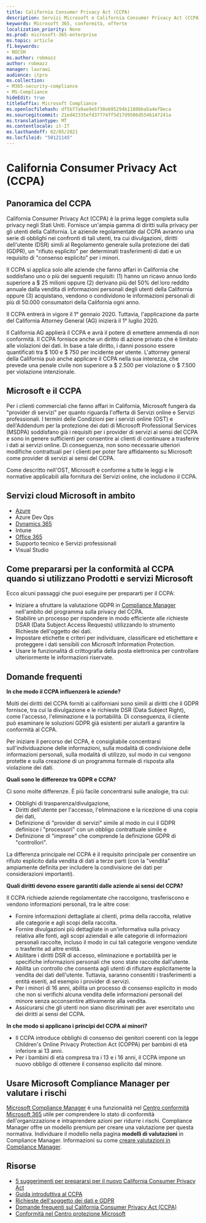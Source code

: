```yaml
---
title: California Consumer Privacy Act (CCPA)
description: Servizi Microsoft e California Consumer Privacy Act (CCPA).
keywords: Microsoft 365, conformità, offerte
localization_priority: None
ms.prod: microsoft-365-enterprise
ms.topic: article
f1.keywords:
- NOCSH
ms.author: robmazz
author: robmazz
manager: laurawi
audience: itpro
ms.collection:
- M365-security-compliance
- MS-Compliance
hideEdit: true
titleSuffix: Microsoft Compliance
ms.openlocfilehash: df5b77a9ae9e5f38e695294b1180bba5a4ef8eca
ms.sourcegitcommit: 21ed42335efd37774ff5d17d9586d5546147241a
ms.translationtype: MT
ms.contentlocale: it-IT
ms.lasthandoff: 02/05/2021
ms.locfileid: "50121145"
---
```

# <a name="california-consumer-privacy-act-ccpa"></a>California Consumer Privacy Act (CCPA)

## <a name="ccpa-overview"></a>Panoramica del CCPA

California Consumer Privacy Act (CCPA) è la prima legge completa sulla privacy negli Stati Uniti. Fornisce un'ampia gamma di diritti sulla privacy per gli utenti della California.  Le aziende regolamentate dal CCPA avranno una serie di obblighi nei confronti di tali utenti, tra cui divulgazioni, diritti dell'utente (DSR) simili al Regolamento generale sulla protezione dei dati (GDPR), un "rifiuto esplicito" per determinati trasferimenti di dati e un requisito di "consenso esplicito" per i minori.

Il CCPA si applica solo alle aziende che fanno affari in California che soddisfano uno o più dei seguenti requisiti: (1) hanno un ricavo annuo lordo superiore a $ 25 milioni oppure (2) derivano più del 50% del loro reddito annuale dalla vendita di informazioni personali degli utenti della California oppure (3) acquistano, vendono o condividono le informazioni personali di più di 50.000 consumatori della California ogni anno.

Il CCPA entrerà in vigore il 1° gennaio 2020. Tuttavia, l'applicazione da parte del California Attorney General (AG) inizierà il 1° luglio 2020.

Il California AG applierà il CCPA e avrà il potere di emettere ammenda di non conformità. Il CCPA fornisce anche un diritto di azione privato che è limitato alle violazioni dei dati. In base a tale diritto, i danni possono essere quantificati tra $ 100 e $ 750 per incidente per utente. L'attorney general della California può anche applicare il CCPA nella sua interezza, che prevede una penale civile non superiore a $ 2.500 per violazione o $ 7.500 per violazione intenzionale.

## <a name="microsoft-and-the-ccpa"></a>Microsoft e il CCPA

Per i clienti commerciali che fanno affari in California, Microsoft fungerà da "provider di servizi" per quanto riguarda l'offerta di Servizi online e Servizi professionali.  I termini delle Condizioni per i servizi online (OST) e dell'Addendum per la protezione dei dati di Microsoft Professional Services (MSDPA) soddisfano già i requisiti per i provider di servizi ai sensi del CCPA e sono in genere sufficienti per consentire ai clienti di continuare a trasferire i dati ai servizi online. Di conseguenza, non sono necessarie ulteriori modifiche contrattuali per i clienti per poter fare affidamento su Microsoft come provider di servizi ai sensi del CCPA.

Come descritto nell'OST, Microsoft è conforme a tutte le leggi e le normative applicabili alla fornitura dei Servizi online, che includono il CCPA.  

## <a name="microsoft-in-scope-cloud-services"></a>Servizi cloud Microsoft in ambito

- [Azure](https://aka.ms/AzureCompliance)
- Azure Dev Ops
- [Dynamics 365](https://aka.ms/d365-compliance-list)
- Intune
- [Office 365](https://aka.ms/o365-compliance-framework)
- Supporto tecnico e Servizi professionali
- Visual Studio

## <a name="how-you-can-prepare-for-your-ccpa-compliance-when-using-microsoft-products-and-services"></a>Come prepararsi per la conformità al CCPA quando si utilizzano Prodotti e servizi Microsoft

Ecco alcuni passaggi che puoi eseguire per prepararti per il CCPA:

- Iniziare a sfruttare la valutazione GDPR in [Compliance Manager](/microsoft-365/compliance/compliance-manager) nell'ambito del programma sulla privacy del CCPA.
- Stabilire un processo per rispondere in modo efficiente alle richieste DSAR (Data Subject Access Requests) utilizzando lo strumento Richieste dell'oggetto dei dati.
- Impostare etichette e criteri per individuare, classificare ed etichettare e proteggere i dati sensibili con Microsoft Information Protection.
- Usare le funzionalità di crittografia della posta elettronica per controllare ulteriormente le informazioni riservate.

## <a name="frequently-asked-questions"></a>Domande frequenti

**In che modo il CCPA influenzerà le aziende?**

Molti dei diritti del CCPA forniti ai californiani sono simili ai diritti che il GDPR fornisce, tra cui la divulgazione e le richieste DSR (Data Subject Right), come l'accesso, l'eliminazione e la portabilità. Di conseguenza, il cliente può esaminare le soluzioni GDPR già esistenti per aiutarli a garantire la conformità al CCPA.

Per iniziare il percorso del CCPA, è consigliabile concentrarsi sull'individuazione delle informazioni, sulla modalità di condivisione delle informazioni personali, sulla modalità di utilizzo, sul modo in cui vengono protette e sulla creazione di un programma formale di risposta alla violazione dei dati.

**Quali sono le differenze tra GDPR e CCPA?**

Ci sono molte differenze. È più facile concentrarsi sulle analogie, tra cui:

- Obblighi di trasparenza/divulgazione,
- Diritti dell'utente per l'accesso, l'eliminazione e la ricezione di una copia dei dati,
- Definizione di "provider di servizi" simile al modo in cui il GDPR definisce i "processori" con un obbligo contrattuale simile e
- Definizione di "imprese" che comprende la definizione GDPR di "controllori".

La differenza principale nel CCPA è il requisito principale per consentire un rifiuto esplicito dalla vendita di dati a terze parti (con la "vendita" ampiamente definita per includere la condivisione dei dati per considerazioni importanti).

**Quali diritti devono essere garantiti dalle aziende ai sensi del CCPA?**

Il CCPA richiede aziende regolamentate che raccolgono, trasferiscono e vendono informazioni personali, tra le altre cose:

- Fornire informazioni dettagliate ai clienti, prima della raccolta, relative alle categorie e agli scopi della raccolta.
- Fornire divulgazioni più dettagliate in un'informativa sulla privacy relativa alle fonti, agli scopi aziendali e alle categorie di informazioni personali raccolte, incluso il modo in cui tali categorie vengono vendute o trasferite ad altre entità.
- Abilitare i diritti DSR di accesso, eliminazione e portabilità per le specifiche informazioni personali che sono state raccolte dall'utente.
- Abilita un controllo che consenta agli utenti di rifiutare esplicitamente la vendita dei dati dell'utente. Tuttavia, saranno consentiti i trasferimenti a entità esenti, ad esempio i provider di servizi.
- Per i minori di 16 anni, abilita un processo di consenso esplicito in modo che non si verifichi alcuna vendita delle informazioni personali del minore senza acconsentire attivamente alla vendita.
- Assicurarsi che gli utenti non siano discriminati per aver esercitato uno dei diritti ai sensi del CCPA.

**In che modo si applicano i principi del CCPA ai minori?**

- Il CCPA introduce obblighi di consenso dei genitori coerenti con la legge Children's Online Privacy Protection Act (COPPA) per bambini di età inferiore ai 13 anni.
- Per i bambini di età compresa tra i 13 e i 16 anni, il CCPA impone un nuovo obbligo di ottenere il consenso esplicito dal minore.

## <a name="use-microsoft-compliance-manager-to-assess-your-risk"></a>Usare Microsoft Compliance Manager per valutare i rischi

[Microsoft Compliance Manager](/microsoft-365/compliance/compliance-manager) è una funzionalità nel [Centro conformità Microsoft 365](/microsoft-365/compliance/microsoft-365-compliance-center) utile per comprendere lo stato di conformità dell'organizzazione e intraprendere azioni per ridurre i rischi. Compliance Manager offre un modello premium per creare una valutazione per questa normativa. Individuare il modello nella pagina **modelli di valutazioni** in Compliance Manager. Informazioni su come [creare valutazioni in Compliance Manager](/microsoft-365/compliance/compliance-manager-assessments).

## <a name="resources"></a>Risorse

- [5 suggerimenti per prepararsi per il nuovo California Consumer Privacy Act](https://aka.ms/M365ComplianceBlog_RSA)
- [Guida introduttiva al CCPA](https://info.microsoft.com/ww-landing-Five-tips-to-help-you-prepare-for-the-California-Consumer-Privacy-Act.html)
- [Richieste dell'soggetto dei dati e GDPR](gdpr-data-subject-requests.md)
- [Domande frequenti sul California Consumer Privacy Act (CCPA)](ccpa-faq.md)
- [Conformità nel Centro protezione Microsoft](https://www.microsoft.com/trust-center/compliance/compliance-overview)
